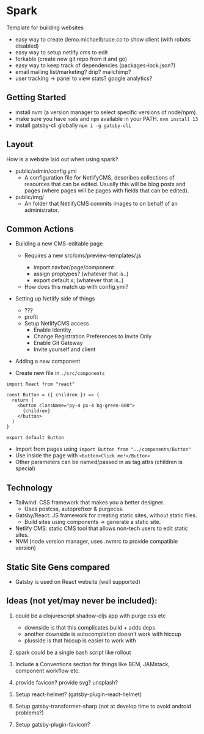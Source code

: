 # Spark

Template for building websites

- easy way to create demo.michaelbruce.co to show client (with robots disabled)
- easy way to setup netlify cms to edit
- forkable (create new git repo from it and go)
- easy way to keep track of dependencies (packages-lock.json?)
- email mailing list/marketing? drip? mailchimp?
- user tracking -> panel to view stats? google analytics?

## Getting Started

- install nvm (a version manager to select specific versions of node/npm).
- make sure you have `node` and `npm` available in your PATH. `nvm install 13`
- install gatsby-cli globally `npm i -g gatsby-cli`

## Layout

How is a website laid out when using spark?

- public/admin/config.yml
  - A configuration file for NetlifyCMS, describes collections of resources
    that can be edited. Usually this will be blog posts and pages (where pages
    will be pages with fields that can be edited).
- public/img/
  - An folder that NetlifyCMS commits images to on behalf of an administrator.

## Common Actions

- Building a new CMS-editable page
  - Requires a new src/cms/preview-templates/<name>.js
    - import navbar/page/component
    - assign proptypes? (whatever that is..)
    - export default x; (whatever that is..)
  - How does this match up with config.yml?

- Setting up Netlify side of things
  - ???
  - profit
  - Setup NetlifyCMS access
    - Enable Identity
    - Change Registration Preferences to Invite Only
    - Enable Git Gateway
    - Invite yourself and client

- Adding a new component

- Create new file in `./src/components`

```
import React from "react"

const Button = ({ children }) => {
  return (
    <button className="py-4 px-4 bg-green-600">
      {children}
    </button>
  )
}

export default Button
```

- Import from pages using `import Button from "../components/Button"`
- Use inside the page with `<Button>Click me!</Button>`
- Other parameters can be named/passed in as tag attrs (children is special)

## Technology

- Tailwind: CSS framework that makes you a better designer.
  - Uses postcss, autoprefixer & purgecss.
- Gatsby/React: JS framework for creating static sites, without static files.
  - Build sites using components -> generate a static site.
- Netlify CMS: static CMS tool that allows non-tech users to edit static sites.
- NVM (node version manager, uses .nvmrc to provide compatible version)

## Static Site Gens compared

- Gatsby is used on React website (well supported)

## Ideas (not yet/may never be included):

1. could be a clojurescript shadow-cljs app with purge css etc
   - downside is that this complicates build + adds deps
   - another downside is autocompletion doesn't work with hiccup
   + plusside is that hiccup is easier to work with

2. spark could be a single bash script like rollout

3. Include a Conventions section for things like BEM, JAMstack, component workflow etc.

4. provide favicon? provide svg? unsplash?

5. Setup react-helmet? (gatsby-plugin-react-helmet)

6. Setup gatsby-transformer-sharp (not at develop time to avoid android problems?)

7. Setup gatsby-plugin-favicon?
